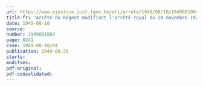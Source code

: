 ```yaml
---
url: https://www.ejustice.just.fgov.be/eli/arrete/1949/08/10/1949081004/justel
title-fr: "Arrêté du Régent modifiant l'arrêté royal du 20 novembre 1927, fixant les dispositions d'ordre administratif des conseils de prud'hommes"
date: 1949-08-10
source:
number: 1949081004
page: 8241
case: 1949-08-10/04
publication: 1949-08-26
starts:
modifies:
pdf-original:
pdf-consolidated:
---
```


